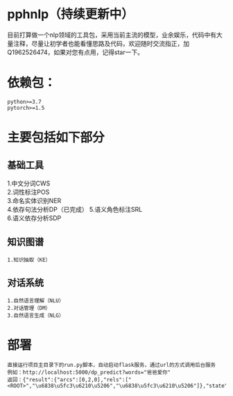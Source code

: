 # pphnlp（持续更新中）
  目前打算做一个nlp领域的工具包，采用当前主流的模型，业余娱乐，代码中有大量注释，尽量让初学者也能看懂思路及代码，欢迎随时交流指正，加Q1962526474，如果对您有点用，记得star一下。
# 依赖包：
    python>=3.7
    pytorch>=1.5
# 主要包括如下部分
## 基础工具
   1.中文分词CWS  
   2.词性标注POS  
   3.命名实体识别NER  
   4.依存句法分析DP（已完成）
   5.语义角色标注SRL  
   6.语义依存分析SDP  
##  知识图谱
    1.知识抽取（KE）
##  对话系统
    1.自然语言理解（NLU）
    2.对话管理（DM）
    3.自然语言生成（NLG）
# 部署
    直接运行项目主目录下的run.py脚本，自动启动flask服务，通过url的方式调用后台服务
    例如：http://localhost:5000/dp_predict?words="爸爸爱你"
    返回：{"result":{"arcs":[0,2,0],"rels":["<ROOT>","\u6838\u5fc3\u6210\u5206","\u6838\u5fc3\u6210\u5206"]},"state":"OK"}